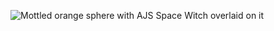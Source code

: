 ![Mottled orange sphere with AJS Space Witch overlaid on it](AJSpaceWitch/markdown-portfolio/_includes/ajs_spacewitch.png)

